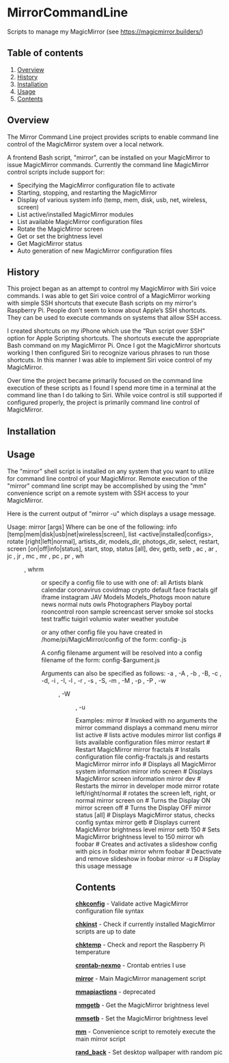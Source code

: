 # MirrorCommandLine
Scripts to manage my MagicMirror (see https://magicmirror.builders/)

## Table of contents

1. [Overview](#overview)
1. [History](#history)
1. [Installation](#installation)
1. [Usage](#usage)
1. [Contents](#contents)

## Overview

The Mirror Command Line project provides scripts to enable
command line control of the MagicMirror system over a local network.

A frontend Bash script, "mirror", can be installed on your MagicMirror to issue
MagicMirror commands. Currently the command line MagicMirror control scripts
include support for:
- Specifying the MagicMirror configuration file to activate
- Starting, stopping, and restarting the MagicMirror
- Display of various system info (temp, mem, disk, usb, net, wireless, screen)
- List active/installed MagicMirror modules
- List available MagicMirror configuration files
- Rotate the MagicMirror screen
- Get or set the brightness level
- Get MagicMirror status
- Auto generation of new MagicMirror configuration files

## History

This project began as an attempt to control my MagicMirror with Siri voice
commands. I was able to get Siri voice control of a MagicMirror working with
simple SSH shortcuts that execute Bash scripts on my mirror's Raspberry Pi.
People don’t seem to know about Apple’s SSH shortcuts. They can be used to
execute commands on systems that allow SSH access.

I created shortcuts on my iPhone which use the “Run script over SSH”
option for Apple Scripting shortcuts. The shortcuts execute the appropriate
Bash command on my MagicMirror Pi. Once I got the MagicMirror shortcuts working
I then configured Siri to recognize various phrases to run those shortcuts.
In this manner I was able to implement Siri voice control of my MagicMirror.

Over time the project became primarily focused on the command line execution
of these scripts as I found I spend more time in a terminal at the command line
than I do talking to Siri. While voice control is still supported if configured
properly, the project is primarily command line control of MagicMirror.

## Installation

## Usage

The "mirror" shell script is installed on any system that you want to utilize
for command line control of your MagicMirror. Remote execution of the "mirror"
command line script may be accomplished by using the "mm" convenience script on
a remote system with SSH access to your MagicMirror.

Here is the current output of "mirror -u" which displays a usage message.

Usage: mirror <command> [args]
Where <command> can be one of the following:
	info [temp|mem|disk|usb|net|wireless|screen], list <active|installed|configs>, rotate [right|left|normal], artists_dir, models_dir, photogs_dir, select, restart, screen [on|off|info|status], start, stop, status [all], dev, getb, setb <num>, ac <artist>, ar <artist>, jc <idol>, jr <idol>, mc <model>, mr <model>, pc <photographer>, pr <photographer>, wh <dir>, whrm <dir>

or specify a config file to use with one of:
	 all Artists blank calendar coronavirus covidmap crypto default face
	 fractals gif iframe instagram JAV Models Models_Photogs moon nature
	 news normal nuts owls Photographers Playboy portal rooncontrol roon
	 sample screencast server smoke sol stocks test traffic tuigirl
	 volumio water weather youtube

or any other config file you have created in /home/pi/MagicMirror/config of the form:
	config-<name>.js

A config filename argument will be resolved into a config filename of the form:
	config-$argument.js

Arguments can also be specified as follows:
	-a <artist>, -A <artist>, -b <brightness>, -B, -c <config>, -d, -i <info>,
	-I, -l <list>, -r <rotate>, -s <screen>, -S, -m <model>, -M <model>,
	-p <photographer>, -P <photographer>, -w <dir>, -W <dir>, -u

Examples:
	mirror		# Invoked with no arguments the mirror command displays a command menu
	mirror list active		# lists active modules
	mirror list configs		# lists available configuration files
	mirror restart		# Restart MagicMirror
	mirror fractals		# Installs configuration file config-fractals.js and restarts MagicMirror
	mirror info		# Displays all MagicMirror system information
	mirror info screen		# Displays MagicMirror screen information
	mirror dev		# Restarts the mirror in developer mode
	mirror rotate left/right/normal		# rotates the screen left, right, or normal
	mirror screen on		#  Turns the Display ON
	mirror screen off		# Turns the Display OFF
	mirror status [all]		# Displays MagicMirror status, checks config syntax
	mirror getb		# Displays current MagicMirror brightness level
	mirror setb 150		# Sets MagicMirror brightness level to 150
	mirror wh foobar		# Creates and activates a slideshow config with pics in foobar
	mirror whrm foobar		# Deactivate and remove slideshow in foobar
	mirror -u		# Display this usage message

## Contents

[**chkconfig**](chkconfig.sh) - Validate active MagicMirror configuration file syntax

[**chkinst**](chkinst.sh) - Check if currently installed MagicMirror scripts are up to date

[**chktemp**](chktemp.sh) - Check and report the Raspberry Pi temperature

[**crontab-nexmo**](crontab-nexmo.in) - Crontab entries I use

[**mirror**](mirror.sh) - Main MagicMirror management script

[**mmapiactions**](mmapiactions.sh) - deprecated

[**mmgetb**](mmgetb.sh) - Get the MagicMirror brightness level

[**mmsetb**](mmsetb.sh) - Set the MagicMirror brightness level

[**mm**](mm.sh) - Convenience script to remotely execute the main mirror script

[**rand_back**](rand_back.sh) - Set desktop wallpaper with random pic

